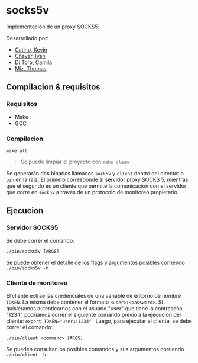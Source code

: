 # socks5v

Implementación de un proxy SOCKS5.

Desarrollado por:

- [Catino, Kevin](https://github.com/Khato1319)
- [Chayer, Iván](https://github.com/ichayer)
- [Di Toro, Camila](https://github.com/camilaDiToro)
- [Miz, Thomas](https://github.com/ThomasMiz)

## Compilacion & requisitos

### Requisitos
- Make
- GCC

### Compilacion

```make all```

> Se puede limpiar el proyecto con `make clean`

Se generarán dos binarios llamados `sock5v` y `client` dentro del directorio `bin` en la raíz. El primero corresponde al servidor proxy SOCKS 5, mientras que el segundo es un cliente que permite la comunicación con el servidor que corre en `sock5v` a través de un protocolo de monitoreo propietario.

## Ejecucion

### Servidor SOCKS5

Se debe correr el comando:

```./bin/socks5v [ARGS]```

Se puede obtener el detalle de los flags y argumentos posibles corriendo `./bin/socks5v -h`

### Cliente de monitoreo

El cliente extrae las credenciales de una variable de entorno de nombre `TOKEN`. La misma debe contener el formato `<user>:<password>`. Si quisiéramos autenticarnos con el usuario "user" que tiene la contraseña "1234" podríamos correr el siguiente comando previo a la ejecución del cliente:
```export TOKEN="user1:1234" ```
Luego, para ejecutar el cliente, se debe correr el comando:

```./bin/client <command> [ARGS]```

Se pueden consultar los posibles comandos y sus argumentos corriendo `./bin/client -h`
